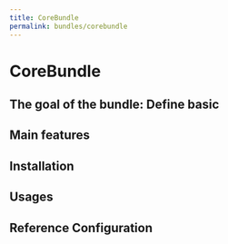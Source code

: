 ```yaml
---
title: CoreBundle
permalink: bundles/corebundle
---
```


# CoreBundle

## The goal of the bundle: Define basic
## Main features
## Installation
## Usages
## Reference Configuration
